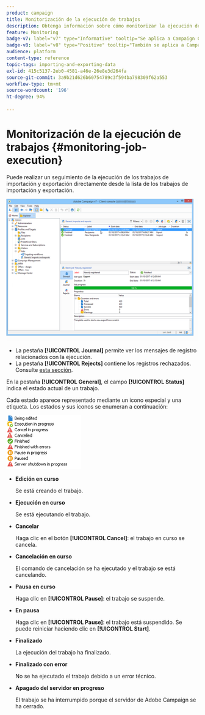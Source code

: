 ```yaml
---
product: campaign
title: Monitorización de la ejecución de trabajos
description: Obtenga información sobre cómo monitorizar la ejecución de trabajos de importación y exportación
feature: Monitoring
badge-v7: label="v7" type="Informative" tooltip="Se aplica a Campaign Classic v7"
badge-v8: label="v8" type="Positive" tooltip="También se aplica a Campaign v8"
audience: platform
content-type: reference
topic-tags: importing-and-exporting-data
exl-id: 415c5137-2eb0-4581-a46e-26e8e3d264fa
source-git-commit: 3a9b21d626b60754789c3f594ba798309f62a553
workflow-type: tm+mt
source-wordcount: '196'
ht-degree: 94%

---
```


# Monitorización de la ejecución de trabajos {#monitoring-job-execution}



Puede realizar un seguimiento de la ejecución de los trabajos de importación y exportación directamente desde la lista de los trabajos de importación y exportación.

![](assets/s_ncs_user_export_list_and_details.png)

* La pestaña **[!UICONTROL Journal]** permite ver los mensajes de registro relacionados con la ejecución.
* La pestaña **[!UICONTROL Rejects]** contiene los registros rechazados. Consulte [esta sección](../../platform/using/executing-import-jobs.md#behavior-in-the-event-of-an-error).

En la pestaña **[!UICONTROL General]**, el campo **[!UICONTROL Status]** indica el estado actual de un trabajo.

Cada estado aparece representado mediante un icono especial y una etiqueta. Los estados y sus iconos se enumeran a continuación:

![](assets/s_ncs_user_export_status.png)

* **Edición en curso**

  Se está creando el trabajo.

* **Ejecución en curso**

  Se está ejecutando el trabajo.

* **Cancelar**

  Haga clic en el botón **[!UICONTROL Cancel]**: el trabajo en curso se cancela.

* **Cancelación en curso**

  El comando de cancelación se ha ejecutado y el trabajo se está cancelando.

* **Pausa en curso**

  Haga clic en **[!UICONTROL Pause]**: el trabajo se suspende.

* **En pausa**

  Haga clic en **[!UICONTROL Pause]**: el trabajo está suspendido. Se puede reiniciar haciendo clic en **[!UICONTROL Start]**.

* **Finalizado**

  La ejecución del trabajo ha finalizado.

* **Finalizado con error**

  No se ha ejecutado el trabajo debido a un error técnico.

* **Apagado del servidor en progreso**

  El trabajo se ha interrumpido porque el servidor de Adobe Campaign se ha cerrado.
